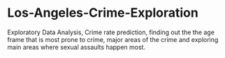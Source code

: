 # Los-Angeles-Crime-Exploration
Exploratory Data Analysis, Crime rate prediction, finding out the the age frame that is most prone to crime, major areas of the crime and exploring main areas where sexual assaults happen most.
